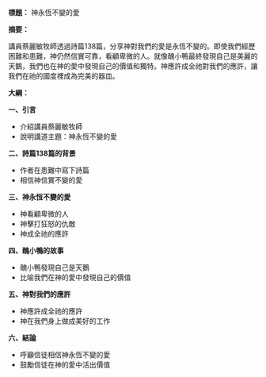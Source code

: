**標題：** 神永恆不變的愛

**摘要：**

講員蔡麗敏牧師透過詩篇138篇，分享神對我們的愛是永恆不變的。即使我們經歷困難和患難，神仍然信實可靠，看顧卑微的人。就像醜小鴨最終發現自己是美麗的天鵝，我們也在神的愛中發現自己的價值和獨特。神應許成全祂對我們的應許，讓我們在祂的國度裡成為完美的器皿。

**大綱：**

**一、引言**
* 介紹講員蔡麗敏牧師
* 說明講道主題：神永恆不變的愛

**二、詩篇138篇的背景**
* 作者在患難中寫下詩篇
* 相信神信實不變的愛

**三、神永恆不變的愛**
* 神看顧卑微的人
* 神擊打狂怒的仇敵
* 神成全祂的應許

**四、醜小鴨的故事**
* 醜小鴨發現自己是天鵝
* 比喻我們在神的愛中發現自己的價值

**五、神對我們的應許**
* 神應許成全祂的應許
* 神在我們身上做成美好的工作

**六、結論**
* 呼籲信徒相信神永恆不變的愛
* 鼓勵信徒在神的愛中活出價值